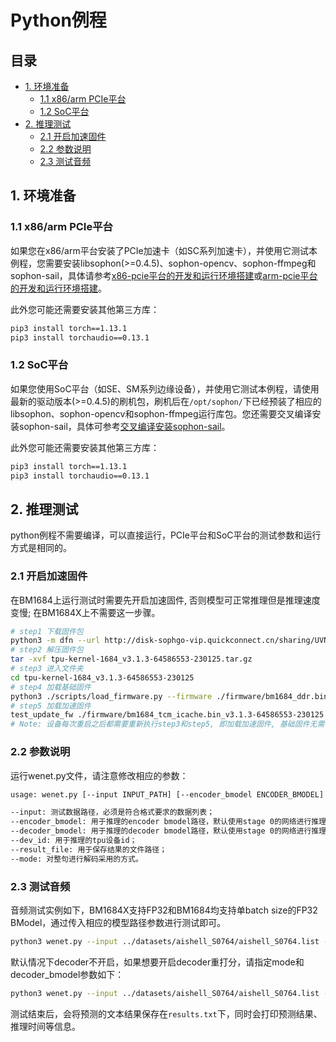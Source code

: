 # Python例程

## 目录

* [1. 环境准备](#1-环境准备)
    * [1.1 x86/arm PCIe平台](#11-x86arm-pcie平台)
    * [1.2 SoC平台](#12-soc平台)
* [2. 推理测试](#2-推理测试)
    * [2.1 开启加速固件](#21-开启加速固件)
    * [2.2 参数说明](#22-参数说明)
    * [2.3 测试音频](#23-测试音频)

## 1. 环境准备
### 1.1 x86/arm PCIe平台

如果您在x86/arm平台安装了PCIe加速卡（如SC系列加速卡），并使用它测试本例程，您需要安装libsophon(>=0.4.5)、sophon-opencv、sophon-ffmpeg和sophon-sail，具体请参考[x86-pcie平台的开发和运行环境搭建](../../../docs/Environment_Install_Guide.md#3-x86-pcie平台的开发和运行环境搭建)或[arm-pcie平台的开发和运行环境搭建](../../../docs/Environment_Install_Guide.md#5-arm-pcie平台的开发和运行环境搭建)。

此外您可能还需要安装其他第三方库：
```bash
pip3 install torch==1.13.1
pip3 install torchaudio==0.13.1
```

### 1.2 SoC平台

如果您使用SoC平台（如SE、SM系列边缘设备），并使用它测试本例程，请使用最新的驱动版本(>=0.4.5)的刷机包，刷机后在`/opt/sophon/`下已经预装了相应的libsophon、sophon-opencv和sophon-ffmpeg运行库包。您还需要交叉编译安装sophon-sail，具体可参考[交叉编译安装sophon-sail](../../../docs/Environment_Install_Guide.md#42-交叉编译安装sophon-sail)。

此外您可能还需要安装其他第三方库：
```bash
pip3 install torch==1.13.1
pip3 install torchaudio==0.13.1
```

## 2. 推理测试
python例程不需要编译，可以直接运行，PCIe平台和SoC平台的测试参数和运行方式是相同的。
### 2.1 开启加速固件
在BM1684上运行测试时需要先开启加速固件, 否则模型可正常推理但是推理速度变慢; 在BM1684X上不需要这一步骤。
```bash
# step1 下载固件包
python3 -m dfn --url http://disk-sophgo-vip.quickconnect.cn/sharing/UVNz2Xi83
# step2 解压固件包
tar -xvf tpu-kernel-1684_v3.1.3-64586553-230125.tar.gz
# step3 进入文件夹
cd tpu-kernel-1684_v3.1.3-64586553-230125
# step4 加载基础固件
python3 ./scripts/load_firmware.py --firmware ./firmware/bm1684_ddr.bin_v3.1.3-64586553-230125 --firmware_tcm ./firmware/bm1684_tcm.bin_v3.1.3-64586553-230125
# step5 加载加速固件
test_update_fw ./firmware/bm1684_tcm_icache.bin_v3.1.3-64586553-230125 ./firmware/bm1684_ddr_icache.bin_v3.1.3-64586553-230125 0
# Note: 设备每次重启之后都需要重新执行step3和step5, 即加载加速固件, 基础固件无需每次重启加载
```
### 2.2 参数说明
运行wenet.py文件，请注意修改相应的参数：
```bash
usage: wenet.py [--input INPUT_PATH] [--encoder_bmodel ENCODER_BMODEL] [--decoder_bmodel DECODER_BMODEL][--dev_id DEV_ID] [--result_file RESULT_FILE_PATH] [--mode MODE]

--input: 测试数据路径，必须是符合格式要求的数据列表；
--encoder_bmodel: 用于推理的encoder bmodel路径，默认使用stage 0的网络进行推理；
--decoder_bmodel: 用于推理的decoder bmodel路径，默认使用stage 0的网络进行推理；
--dev_id: 用于推理的tpu设备id；
--result_file: 用于保存结果的文件路径；
--mode: 对整句进行解码采用的方式。
```
### 2.3 测试音频
音频测试实例如下，BM1684X支持FP32和BM1684均支持单batch size的FP32 BModel，通过传入相应的模型路径参数进行测试即可。
```bash
python3 wenet.py --input ../datasets/aishell_S0764/aishell_S0764.list --encoder_bmodel ../models/BM1684/wenet_encoder_fp32.bmodel --dev_id 0 --result_file ./result.txt --mode ctc_prefix_beam_search
```
默认情况下decoder不开启，如果想要开启decoder重打分，请指定mode和decoder_bmodel参数如下：
```bash
python3 wenet.py --input ../datasets/aishell_S0764/aishell_S0764.list --encoder_bmodel ../models/BM1684/wenet_encoder_fp32.bmodel --decoder_bmodel ../models/BM1684/wenet_decoder_fp32.bmodel --dev_id 0 --result_file ./result.txt --mode attention_rescoring
```
测试结束后，会将预测的文本结果保存在`results.txt`下，同时会打印预测结果、推理时间等信息。
